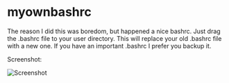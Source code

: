 # myownbashrc
The reason I did this was boredom, but happened a nice bashrc.
Just drag the .bashrc file to your user directory. This will replace your old .bashrc file with a new one.
If you have an important .bashrc I prefer you backup it.

Screenshot:

![Screenshot](https://i.imgur.com/icLKL7V.png)
